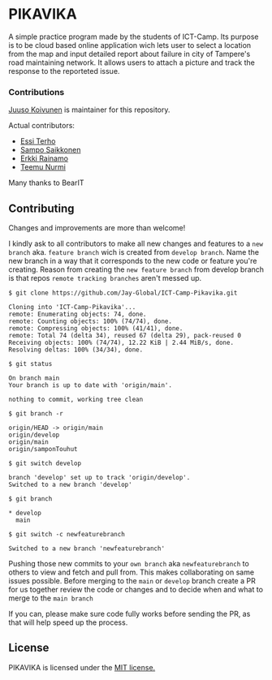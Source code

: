 # PIKAVIKA
A simple practice program made by the students of ICT-Camp. Its purpose is to be cloud based online application wich lets user to select a location from the map and input detailed report about failure in city of Tampere's road maintaining network. It allows users to attach a picture and track the response to the reporteted issue.  

### Contributions

[Juuso Koivunen](https://github.com/Jay-Global/) is maintainer for this repository.

Actual contributors:

- [Essi Terho](https://github.com/essij/)
- [Sampo Saikkonen](https://github.com/Pellemasi/)
- [Erkki Rainamo](https://github.com/eskobars/)
- [Teemu Nurmi](https://github.com/TeemuKoodaa/)

Many thanks to BearIT

## Contributing
Changes and improvements are more than welcome! 

I kindly ask to all contributors to make all new changes and features to a `new branch` aka. `feature branch` wich is created from `develop branch`. Name the new branch in a way that it corresponds to the new code or feature you're creating. Reason from creating the `new feature branch` from develop branch is that repos `remote tracking branches` aren't messed up. 

    $ git clone https://github.com/Jay-Global/ICT-Camp-Pikavika.git

    Cloning into 'ICT-Camp-Pikavika'...
    remote: Enumerating objects: 74, done.
    remote: Counting objects: 100% (74/74), done.
    remote: Compressing objects: 100% (41/41), done.
    remote: Total 74 (delta 34), reused 67 (delta 29), pack-reused 0
    Receiving objects: 100% (74/74), 12.22 KiB | 2.44 MiB/s, done.
    Resolving deltas: 100% (34/34), done. 

    $ git status

    On branch main
    Your branch is up to date with 'origin/main'.

    nothing to commit, working tree clean

    $ git branch -r

    origin/HEAD -> origin/main
    origin/develop
    origin/main
    origin/samponTouhut

    $ git switch develop

    branch 'develop' set up to track 'origin/develop'.
    Switched to a new branch 'develop'

    $ git branch

    * develop
      main

    $ git switch -c newfeaturebranch

    Switched to a new branch 'newfeaturebranch'



Pushing those new commits to your `own branch` aka `newfeaturebranch` to others to view and fetch and pull from. This makes collaborating on same issues possible. Before merging to the `main` or `develop` branch create a PR for us together review the code or changes and to decide when and what to merge to the `main branch`
 
If you can, please make sure code fully works before sending the PR, as that will help speed up the process.

## License
PIKAVIKA is licensed under the [MIT license.](https://github.com/Jay-Global/ICT-Camp-Pikavika/blob/main/License.txt)
